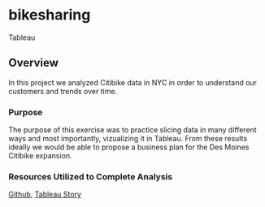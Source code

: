 # bikesharing
Tableau

## Overview
In this project we analyzed Citibike data in NYC in order to understand our customers and trends over time.

### Purpose
The purpose of this exercise was to practice slicing data in many different ways and most importantly, vizualizing it in Tableau. From these results ideally we would be able to propose a business plan for the Des Moines Citibike expansion.

### Resources Utilized to Complete Analysis
[Github](https://github.com/jtspingler/bikesharing), [Tableau Story](https://public.tableau.com/app/profile/jackson.spingler/viz/ChallengeDeliverables/CitibikeStory?publish=yes) 
